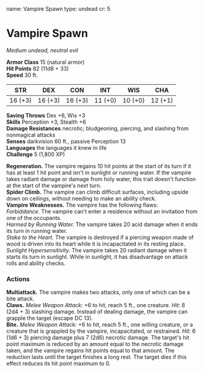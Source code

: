 name: Vampire Spawn
type: undead
cr: 5

# Vampire Spawn 
_Medium undead, neutral evil_

**Armor Class** 15 (natural armor)    
**Hit Points** 82 (11d8 + 33)    
**Speed** 30 ft. 

| STR     | DEX     | CON     | INT     | WIS     | CHA     |
|---------|---------|---------|---------|---------|---------|
| 16 (+3) | 16 (+3) | 16 (+3) | 11 (+0) | 10 (+0) | 12 (+1) |

**Saving Throws** Dex +6, Wis +3    
**Skills** Perception +3, Stealth +6    
**Damage Resistances** necrotic; bludgeoning, piercing, and slashing from nonmagical attacks    
**Senses** darkvision 60 ft., passive Perception 13    
**Languages** the languages it knew in life    
**Challenge** 5 (1,800 XP) 

**Regeneration.** The vampire regains 10 hit points at the start of its turn if it has at least 1 hit point and isn't in sunlight or running water. If the vampire takes radiant damage or damage from holy water, this trait doesn't function at the start of the vampire's next turn.    
**Spider Climb.** The vampire can climb difficult surfaces, including upside down on ceilings, without needing to make an ability check.    
**Vampire Weaknesses.** The vampire has the following flaws:    
_Forbiddance._ The vampire can't enter a residence without an invitation from one of the occupants.    
_Harmed by Running Water._ The vampire takes 20 acid damage when it ends its turn in running water.    
_Stake to the Heart._ The vampire is destroyed if a piercing weapon made of wood is driven into its heart while it is incapacitated in its resting place.    
_Sunlight Hypersensitivity._ The vampire takes 20 radiant damage when it starts its turn in sunlight. While in sunlight, it has disadvantage on attack rolls and ability checks. 

### Actions 
**Multiattack.** The vampire makes two attacks, only one of which can be a bite attack.    
**Claws.** _Melee Weapon Attack:_ +6 to hit, reach 5 ft., one creature. _Hit:_ 8 (2d4 + 3) slashing damage. Instead of dealing damage, the vampire can grapple the target (escape DC 13).    
**Bite.** _Melee Weapon Attack:_ +6 to hit, reach 5 ft., one willing creature, or a creature that is grappled by the vampire, incapacitated, or restrained. _Hit:_ 6 (1d6 + 3) piercing damage plus 7 (2d6) necrotic damage. The target's hit point maximum is reduced by an amount equal to the necrotic damage taken, and the vampire regains hit points equal to that amount. The reduction lasts until the target finishes a long rest. The target dies if this effect reduces its hit point maximum to 0.
